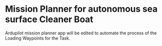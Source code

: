 # Mission Planner for autonomous sea surface Cleaner Boat

Ardupilot mission planner app will be edited to automate the process of the Loading Waypoints for the Task.
